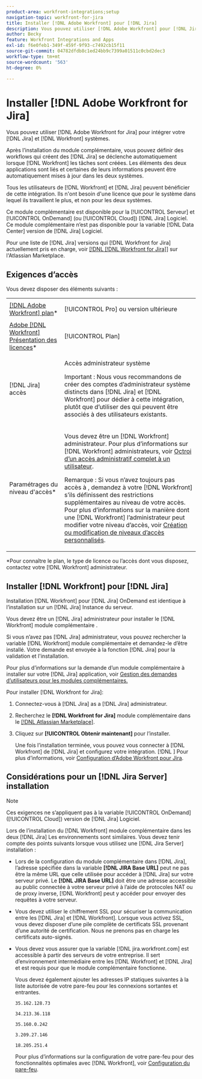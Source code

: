 ```yaml
---
product-area: workfront-integrations;setup
navigation-topic: workfront-for-jira
title: Installer [!DNL Adobe Workfront] pour [!DNL Jira]
description: Vous pouvez utiliser [!DNL Adobe Workfront] pour [!DNL Jira] pour intégrer votre [!DNL Jira] et [!DNL Workfront] systèmes.
author: Becky
feature: Workfront Integrations and Apps
exl-id: f6e0feb1-349f-459f-9f93-c7492cb15f11
source-git-commit: 04782dfdb8c1ed24bb9c7399a01511c0cbd2dec3
workflow-type: tm+mt
source-wordcount: '563'
ht-degree: 0%

---
```


# Installer [!DNL Adobe Workfront for Jira]

Vous pouvez utiliser [!DNL Adobe Workfront for Jira] pour intégrer votre [!DNL Jira] et [!DNL Workfront] systèmes.

Après l’installation du module complémentaire, vous pouvez définir des workflows qui créent des [!DNL Jira] se déclenche automatiquement lorsque [!DNL Workfront] les tâches sont créées. Les éléments des deux applications sont liés et certaines de leurs informations peuvent être automatiquement mises à jour dans les deux systèmes.

Tous les utilisateurs de [!DNL Workfront] et [!DNL Jira] peuvent bénéficier de cette intégration. Ils n&#39;ont besoin d&#39;une licence que pour le système dans lequel ils travaillent le plus, et non pour les deux systèmes.

Ce module complémentaire est disponible pour la [!UICONTROL Serveur] et [!UICONTROL OnDemand] (ou [!UICONTROL Cloud]) [!DNL Jira] Logiciel. Ce module complémentaire n’est pas disponible pour la variable [!DNL Data Center] version de [!DNL Jira] Logiciel.

Pour une liste de [!DNL Jira] versions qui [!DNL Workfront for Jira] actuellement pris en charge, voir [[!DNL [!DNL Workfront for Jira]]](https://marketplace.atlassian.com/apps/1218653/workfront-for-jira?hosting=cloud&amp;tab=overview) sur l&#39;Atlassian Marketplace.

## Exigences d’accès

Vous devez disposer des éléments suivants :

<table style="table-layout:auto"> 
 <col> 
 <col> 
 <tbody> 
  <tr> 
   <td role="rowheader"><a href="https://www.workfront.com/plans" target="_blank">[!DNL Adobe Workfront] plan</a>*</td> 
   <td> <p>[!UICONTROL Pro] ou version ultérieure</p> </td> 
  </tr> 
  <tr> 
   <td role="rowheader"><a href="../../administration-and-setup/add-users/access-levels-and-object-permissions/wf-licenses.md" class="MCXref xref">Adobe [!DNL Workfront] Présentation des licences</a>*</td> 
   <td> <p>[!UICONTROL Plan]</p> </td> 
  </tr> 
  <tr> 
   <td role="rowheader">[!DNL Jira] accès</td> 
   <td> <p>Accès administrateur système</p> <p>Important : Nous vous recommandons de créer des comptes d’administrateur système distincts dans [!DNL Jira] et [!DNL Workfront] pour dédier à cette intégration, plutôt que d’utiliser des qui peuvent être associés à des utilisateurs existants.</p> </td> 
  </tr> 
  <tr> 
   <td role="rowheader">Paramétrages du niveau d'accès*</td> 
   <td> <p>Vous devez être un [!DNL Workfront] administrateur. Pour plus d’informations sur [!DNL Workfront] administrateurs, voir <a href="../../administration-and-setup/add-users/configure-and-grant-access/grant-a-user-full-administrative-access.md" class="MCXref xref">Octroi d’un accès administratif complet à un utilisateur</a>.</p> <p>Remarque : Si vous n’avez toujours pas accès à , demandez à votre [!DNL Workfront] s’ils définissent des restrictions supplémentaires au niveau de votre accès. Pour plus d’informations sur la manière dont une [!DNL Workfront] l’administrateur peut modifier votre niveau d’accès, voir <a href="../../administration-and-setup/add-users/configure-and-grant-access/create-modify-access-levels.md" class="MCXref xref">Création ou modification de niveaux d’accès personnalisés</a>.</p> </td> 
  </tr> 
 </tbody> 
</table>

&#42;Pour connaître le plan, le type de licence ou l’accès dont vous disposez, contactez votre [!DNL Workfront] administrateur.

## Installer [!DNL Workfront] pour [!DNL Jira]

Installation [!DNL Workfront] pour [!DNL Jira] OnDemand est identique à l’installation sur un [!DNL Jira] Instance du serveur.

Vous devez être un [!DNL Jira] administrateur pour installer le [!DNL Workfront] module complémentaire .

Si vous n’avez pas [!DNL Jira] administrateur, vous pouvez rechercher la variable [!DNL Workfront] module complémentaire et demandez-le d’être installé. Votre demande est envoyée à la fonction [!DNL Jira] pour la validation et l&#39;installation.

Pour plus d’informations sur la demande d’un module complémentaire à installer sur votre [!DNL Jira] application, voir [Gestion des demandes d’utilisateurs pour les modules complémentaires.](https://confluence.atlassian.com/upm/managing-user-requests-for-add-ons-781394968.html)

Pour installer [!DNL Workfront for Jira]:

1. Connectez-vous à [!DNL Jira] as a [!DNL Jira] administrateur.
1. Recherchez le **[!DNL Workfront for Jira]** module complémentaire dans le [[!DNL Atlassian Marketplace]](https://marketplace.atlassian.com/apps/1218653/workfront-for-jira?hosting=cloud&amp;tab=overview).

1. Cliquez sur **[!UICONTROL Obtenir maintenant]** pour l’installer.

   Une fois l’installation terminée, vous pouvez vous connecter à [!DNL Workfront] de [!DNL Jira] et configurez votre intégration.
   [!DNL ]
Pour plus d’informations, voir [Configuration d’Adobe Workfront pour Jira](../../workfront-integrations-and-apps/use-workfront-with-jira/configure-workfront-for-jira.md).

## Considérations pour un [!DNL Jira Server] installation

>[!NOTE]
>
>Ces exigences ne s’appliquent pas à la variable [!UICONTROL OnDemand] ([!UICONTROL Cloud]) version de [!DNL Jira] Logiciel.

Lors de l’installation du [!DNL Workfront] module complémentaire dans les deux [!DNL Jira] Les environnements sont similaires. Vous devez tenir compte des points suivants lorsque vous utilisez une [!DNL Jira Server] installation :

* Lors de la configuration du module complémentaire dans [!DNL Jira], l’adresse spécifiée dans la variable **[!DNL JIRA Base URL]** peut ne pas être la même URL que celle utilisée pour accéder à [!DNL Jira] sur votre serveur privé. Le **[!DNL JIRA Base URL]** doit être une adresse accessible au public connectée à votre serveur privé à l’aide de protocoles NAT ou de proxy inverse, [!DNL Workfront] peut y accéder pour envoyer des requêtes à votre serveur.

* Vous devez utiliser le chiffrement SSL pour sécuriser la communication entre les [!DNL Jira] et [!DNL Workfront]. Lorsque vous activez SSL, vous devez disposer d’une pile complète de certificats SSL provenant d’une autorité de certification. Nous ne prenons pas en charge les certificats auto-signés.
* Vous devez vous assurer que la variable [!DNL jira.workfront.com] est accessible à partir des serveurs de votre entreprise. Il sert d’environnement intermédiaire entre les [!DNL Workfront] et [!DNL Jira] et est requis pour que le module complémentaire fonctionne.

   Vous devez également ajouter les adresses IP statiques suivantes à la liste autorisée de votre pare-feu pour les connexions sortantes et entrantes.

   `35.162.128.73`

   `34.213.36.118`

   `35.160.0.242`

   `3.209.27.146`

   `18.205.251.4`

   Pour plus d’informations sur la configuration de votre pare-feu pour des fonctionnalités optimales avec [!DNL Workfront], voir [Configuration du pare-feu](../../administration-and-setup/get-started-wf-administration/configure-your-firewall.md).
